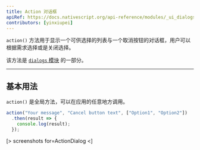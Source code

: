 ```yaml
---
title: Action 对话框
apiRef: https://docs.nativescript.org/api-reference/modules/_ui_dialogs_#action
contributors: [yinxiupei]
---
```


 `action()` 方法用于显示一个可供选择的列表与一个取消按钮的对话框，用户可以根据需求选择或是关闭选择。

该方法是 [`dialogs` 模块](https://docs.nativescript.org/api-reference/modules/_ui_dialogs_) 的一部分。

---

## 基本用法

`action()` 是全局方法，可以在应用的任意地方调用。

```JavaScript
action("Your message", "Cancel button text", ["Option1", "Option2"])
  .then(result => {
    console.log(result);
  });
```

[> screenshots for=ActionDialog <]
